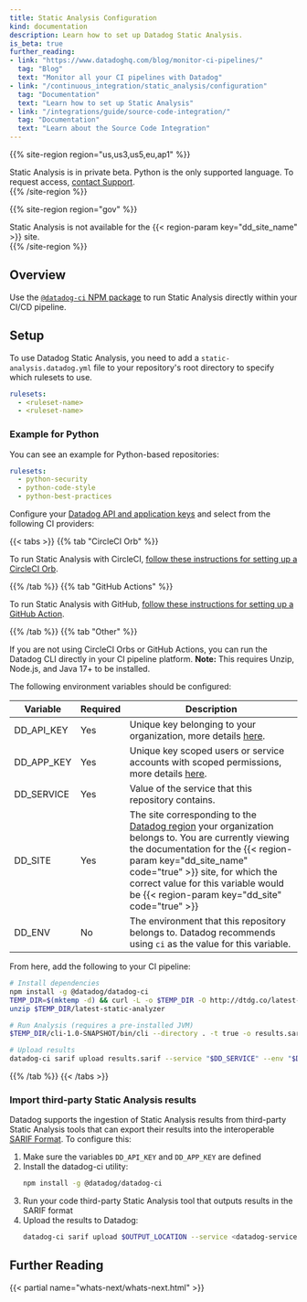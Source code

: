 ```yaml
---
title: Static Analysis Configuration
kind: documentation
description: Learn how to set up Datadog Static Analysis.
is_beta: true
further_reading:
- link: "https://www.datadoghq.com/blog/monitor-ci-pipelines/"
  tag: "Blog"
  text: "Monitor all your CI pipelines with Datadog"
- link: "/continuous_integration/static_analysis/configuration"
  tag: "Documentation"
  text: "Learn how to set up Static Analysis"
- link: "/integrations/guide/source-code-integration/"
  tag: "Documentation"
  text: "Learn about the Source Code Integration"
---
```


{{% site-region region="us,us3,us5,eu,ap1" %}}
<div class="alert alert-warning">
  Static Analysis is in private beta. Python is the only supported language. To request access, <a href="/help">contact Support</a>.
</div>
{{% /site-region %}}

{{% site-region region="gov" %}}
<div class="alert alert-danger">
    Static Analysis is not available for the {{< region-param key="dd_site_name" >}} site.
</div>
{{% /site-region %}}

## Overview

Use the [`@datadog-ci` NPM package][1] to run Static Analysis directly within your CI/CD pipeline. 

## Setup 

To use Datadog Static Analysis, you need to add a `static-analysis.datadog.yml` file to your repository's root directory to specify which rulesets to use.

```yaml
rulesets:
  - <ruleset-name>
  - <ruleset-name>
```

### Example for Python

You can see an example for Python-based repositories:

```yaml
rulesets:
  - python-security
  - python-code-style
  - python-best-practices
```

Configure your [Datadog API and application keys][2] and select from the following CI providers:

{{< tabs >}}
{{% tab "CircleCI Orb" %}}

To run Static Analysis with CircleCI, [follow these instructions for setting up a CircleCI Orb][1].

[1]: /continuous_integration/static_analysis/circleci_orb

{{% /tab %}}
{{% tab "GitHub Actions" %}}

To run Static Analysis with GitHub, [follow these instructions for setting up a GitHub Action][1].

[1]: /continuous_integration/static_analysis/github_actions/

{{% /tab %}}
{{% tab "Other" %}}

If you are not using CircleCI Orbs or GitHub Actions, you can run the Datadog CLI directly in your CI pipeline platform. **Note:** This requires Unzip, Node.js, and Java 17+ to be installed.

The following environment variables should be configured:

| Variable | Required | Description |
|----------|----------|-------------|
| DD_API_KEY | Yes | Unique key belonging to your organization, more details [here][1]. |
| DD_APP_KEY | Yes | Unique key scoped users or service accounts with scoped permissions, more details [here][2]. |
| DD_SERVICE | Yes | Value of the service that this repository contains. |
| DD_SITE | Yes | The site corresponding to the [Datadog region][3] your organization belongs to. You are currently viewing the documentation for the {{< region-param key="dd_site_name" code="true" >}} site, for which the correct value for this variable would be {{< region-param key="dd_site" code="true" >}} |
| DD_ENV | No | The environment that this repository belongs to. Datadog recommends using `ci` as the value for this variable. |

From here, add the following to your CI pipeline:
```bash
# Install dependencies
npm install -g @datadog/datadog-ci
TEMP_DIR=$(mktemp -d) && curl -L -o $TEMP_DIR -O http://dtdg.co/latest-static-analyzer
unzip $TEMP_DIR/latest-static-analyzer

# Run Analysis (requires a pre-installed JVM)
$TEMP_DIR/cli-1.0-SNAPSHOT/bin/cli --directory . -t true -o results.sarif -f sarif

# Upload results
datadog-ci sarif upload results.sarif --service "$DD_SERVICE" --env "$DD_ENV"
```

[1]: /account_management/api-app-keys/#api-keys
[2]: /account_management/api-app-keys/#application-keys
[3]: /getting_started/site/

{{% /tab %}}
{{< /tabs >}}

### Import third-party Static Analysis results

Datadog supports the ingestion of Static Analysis results from third-party Static Analysis tools that can export their results into the interoperable [SARIF Format][3]. To configure this:

1. Make sure the variables `DD_API_KEY` and `DD_APP_KEY` are defined
2. Install the datadog-ci utility:
   ```bash
   npm install -g @datadog/datadog-ci
   ```
3. Run your code third-party Static Analysis tool that outputs results in the SARIF format
4. Upload the results to Datadog:
   ```bash
   datadog-ci sarif upload $OUTPUT_LOCATION --service <datadog-service> --env <datadog-env>
   ```

## Further Reading

{{< partial name="whats-next/whats-next.html" >}}

[1]: https://www.npmjs.com/package/@datadog/datadog-ci
[2]: /account_management/api-app-keys/
[3]: https://www.oasis-open.org/committees/tc_home.php?wg_abbrev=sarif